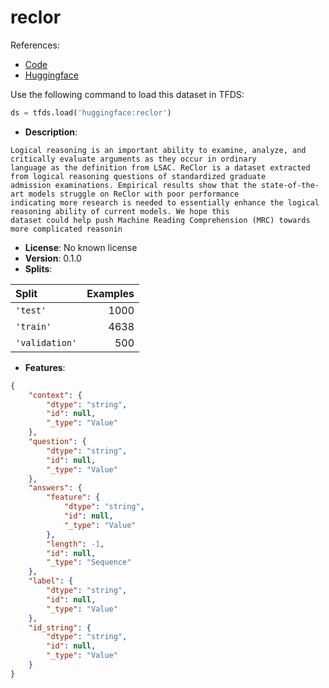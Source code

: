 # reclor

References:

*   [Code](https://github.com/huggingface/datasets/blob/master/datasets/reclor)
*   [Huggingface](https://huggingface.co/datasets/reclor)



Use the following command to load this dataset in TFDS:

```python
ds = tfds.load('huggingface:reclor')
```

*   **Description**:

```
Logical reasoning is an important ability to examine, analyze, and critically evaluate arguments as they occur in ordinary
language as the definition from LSAC. ReClor is a dataset extracted from logical reasoning questions of standardized graduate
admission examinations. Empirical results show that the state-of-the-art models struggle on ReClor with poor performance
indicating more research is needed to essentially enhance the logical reasoning ability of current models. We hope this
dataset could help push Machine Reading Comprehension (MRC) towards more complicated reasonin
```

*   **License**: No known license
*   **Version**: 0.1.0
*   **Splits**:

Split  | Examples
:----- | -------:
`'test'` | 1000
`'train'` | 4638
`'validation'` | 500

*   **Features**:

```json
{
    "context": {
        "dtype": "string",
        "id": null,
        "_type": "Value"
    },
    "question": {
        "dtype": "string",
        "id": null,
        "_type": "Value"
    },
    "answers": {
        "feature": {
            "dtype": "string",
            "id": null,
            "_type": "Value"
        },
        "length": -1,
        "id": null,
        "_type": "Sequence"
    },
    "label": {
        "dtype": "string",
        "id": null,
        "_type": "Value"
    },
    "id_string": {
        "dtype": "string",
        "id": null,
        "_type": "Value"
    }
}
```


